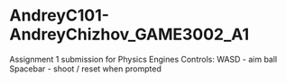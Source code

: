 # AndreyC101-AndreyChizhov_GAME3002_A1

Assignment 1 submission for Physics Engines
Controls: WASD - aim ball
          Spacebar - shoot / reset when prompted
